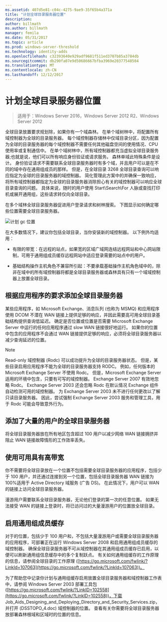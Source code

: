 ```yaml
---
ms.assetid: 407d5e81-c04c-4275-9ae9-35f65b4a371a
title: "计划全球目录服务器位置"
description: 
author: billmath
ms.author: billmath
manager: femila
ms.date: 05/31/2017
ms.topic: article
ms.prod: windows-server-threshold
ms.technology: identity-adds
ms.openlocfilehash: c32393640e929adf9681f511ed3707b85a3784db
ms.sourcegitcommit: db290fa07e9d50686667bfba3969e20377548504
ms.translationtype: MT
ms.contentlocale: zh-CN
ms.lasthandoff: 12/12/2017
---
```

# <a name="planning-global-catalog-server-placement"></a>计划全球目录服务器位置

>适用于：Windows Server 2016，Windows Server 2012 R2、Windows Server 2012

全球目录放置要求规划除，如果你有一个域森林。 在单个域树林中，将配置所有域控制器为全球的目录服务器。 每个域控制器存储林中仅域目录分区，因为配置为全球的目录服务器的每个域控制器不需要任何其他磁盘空间的使用情况、CPU 使用率或复制通信中。 在单个域树林中，所有域控制器都充当虚拟全球目录服务器;也就是说，他们可以所有响应身份验证或请求服务。 森林单域此特殊条件是设计。 身份验证请求不需要联系全球目录服务器时有多个域，并且用户可以是在不同的域中存在通用组成员的那样。 但是，在全球目录 3268 全球目录查询可以响应指定为全球的目录服务器的域控制器。 简化管理此方案中的并确保一致响应，将所有域控制器都指定为全球的目录服务器消除担心有关的域控制器可以响应全球目录查询的问题。 具体来说，随时的用户使用 Start\Search\For 人脉或查找打印机或展开通用组，这些请求转仅向全球目录。  
  
在多个域林全球目录服务器促进用户登录请求和树林搜索。 下图显示如何确定哪些位置需要全球目录服务器。  
  
![计划 gc 位置](media/Planning-Global-Catalog-Server-Placement/8fc4777c-47b6-4ee7-b8ad-a04e7c5ee67f.gif)  
  
在大多数情况下，建议你包括全球目录，当你安装新的域控制器。 以下例外均适用：  
  
-   有限的带宽：在远程的站点，如果宽的区域广域网连结远程网站和中心网站限制，可用于通用组成员缓存远程网站中适应登录需要的站点中的用户。  
  
-   基础结构操作主机角色不兼容所引起：不要承载基础操作主机角色域中的，除非在域中的所有域控制器将都是全球目录服务器或森林具有只有一个域域控制器上放置全球目录。  
  
## <a name="adding-global-catalog-servers-based-on-application-requirements"></a>根据应用程序的要求添加全球目录服务器  
某些应用程序，如 Microsoft Exchange、消息队列 (也称为 MSMQ) 和应用程序使用 DCOM 不潜在 WAN 链接上提供足够的响应，并因此需要高可用全球目录基础结构提供查询低延迟。 确定是否位置或位置是否需要 Microsoft Exchange Server 中运行的任何应用程序通过 slow WAN 链接很好地运行。 如果你的位置中包含的应用程序不会通过 WAN 链接提供足够的响应，必须将全球目录服务器以减少查询延迟的位置。  
  
> [!NOTE]  
> Read-only 域控制器 (Rodc) 可以成功提升为全球的目录服务器状态。 但是，某些目录启用应用程序不能为全球的目录服务器支持 RODC。 例如，任何版本的 Microsoft Exchange Server 不使用 Rodc。 但是，Microsoft Exchange Server 适用的环境中包含，只要有可写的域控制器。 Exchange Server 2007 有效地忽略 Rodc。 Exchange Server 2003 还会忽略 Rodc 在默认情况 Exchange 组件自动检测可用的域控制器。 为 Exchange Server 2003 未不进行任何更改以了解只读目录服务器。 因此，尝试强制 Exchange Server 2003 服务和管理工具，用于 Rodc 可能会导致意外行为。  
  
## <a name="adding-global-catalog-servers-for-a-large-number-of-users"></a>添加了大量的用户的全球目录服务器  
将全球目录服务器放在所有地区包含超过 100 用户以减少网络 WAN 链接拥挤并阻止 WAN 链接故障情形的工作效率丢失。  
  
## <a name="using-highly-available-bandwidth"></a>使用可用具有高带宽  
你不需要将全球目录放在一个位置不包括需要全球目录服务器的应用程序，包括少于 100 用户，并还通过连接到另一个位置，包括全球目录服务器 WAN 链接为 100%适用于 Active Directory 域服务 (广告 DS)。 在此情况下，用户可以 WAN 的链接上访问全球目录服务器。  
  
漫游用户需要联系全球目录服务器，无论他们登录的第一次的任意位置。 如果无法接受 WAN 的链接上登录时，将已访问过的大量漫游用户的位置放全球目录。  
  
## <a name="enabling-universal-group-membership-caching"></a>启用通用组成员缓存  
对于的位置，包括少于 100 用户和，不包括大量漫游用户或需要全球目录服务器的应用程序，可部署正在运行 Windows Server 2008 和启用通用组成员缓存的域控制器。 确保全球目录服务器不可从域控制器在其通用组成员缓存已启用，以便可以刷新通用组信息缓存中的多个复制跃点。 有关如何通用组缓存的工作原理的信息，请参阅全球目录的工作原理 ([https://go.microsoft.com/fwlink/?LinkId=107063](https://go.microsoft.com/fwlink/?LinkId=107063))。  
  
为了帮助您中记录你计划与通用组缓存启用放置全球目录服务器和域控制器工作表中，请参阅 Windows Server 2003 部署工具包 ([https://go.microsoft.com/fwlink/?LinkID=102558](https://go.microsoft.com/fwlink/?LinkID=102558))，下载 Job_Aids_Designing_and_Deploying_Directory_and_Security_Services.zip，并打开 (DSSTOPO_4.doc) 域控制器的位置。 查看有关你需要将全球目录服务器放部署森林根域和区域时的位置的信息。  
  


